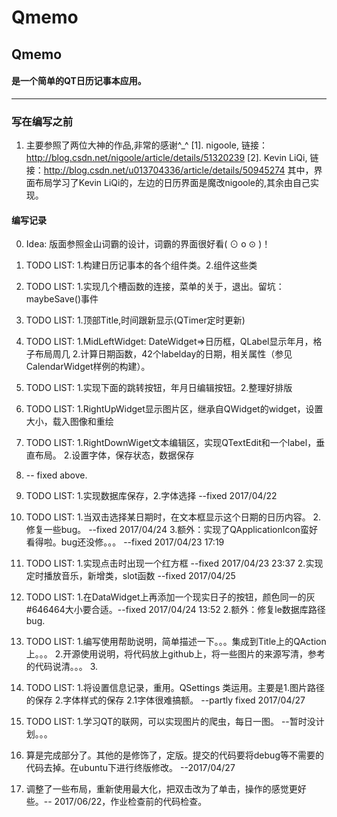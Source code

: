 # Qmemo

## Qmemo
#### 是一个简单的QT日历记事本应用。
***

### 写在编写之前
 1. 主要参照了两位大神的作品,非常的感谢^_^
   [1]. nigoole, 链接：http://blog.csdn.net/nigoole/article/details/51320239
   [2]. Kevin LiQi, 链接：http://blog.csdn.net/u013704336/article/details/50945274
   其中，界面布局学习了Kevin LiQi的，左边的日历界面是魔改nigoole的,其余由自己实现。

#### 编写记录

 0. Idea: 版面参照金山词霸的设计，词霸的界面很好看( ⊙ o ⊙ )！
 1. TODO LIST: 1.构建日历记事本的各个组件类。2.组件这些类
 2. TODO LIST: 1.实现几个槽函数的连接，菜单的关于，退出。留坑：maybeSave()事件
 3. TODO LIST: 1.顶部Title,时间跟新显示(QTimer定时更新)
 4. TODO LIST: 1.MidLeftWidget: DateWidget=>日历框，QLabel显示年月，格子布局周几
      2.计算日期函数，42个labelday的日期，相关属性（参见CalendarWidget样例的构建）。
 5. TODO LIST: 1.实现下面的跳转按钮，年月日编辑按钮。2.整理好排版
 6. TODO LIST: 1.RightUpWidget显示图片区，继承自QWidget的widget，设置大小，载入图像和重绘
 7. TODO LIST: 1.RightDownWiget文本编辑区，实现QTextEdit和一个label，垂直布局。
     2.设置字体，保存状态，数据保存
 
 8. -- fixed above.
 9. TODO LIST: 1.实现数据库保存，2.字体选择		--fixed 2017/04/22
 10. TODO LIST: 1.当双击选择某日期时，在文本框显示这个日期的日历内容。         2.修复一些bug。	--fixed 2017/04/24
		3.额外：实现了QApplicationIcon蛮好看得啦。bug还没修。。。 --fixed 2017/04/23 17:19
 11. TODO LIST: 1.实现点击时出现一个红方框		   --fixed 2017/04/23 23:37
      2.实现定时播放音乐，新增类，slot函数	--fixed 2017/04/25
 12. TODO LIST: 1.在DataWidget上再添加一个现实日子的按钮，颜色同一的灰#646464大小要合适。--fixed 2017/04/24 13:52
      2.额外：修复le数据库路径bug.
 13. TODO LIST: 1.编写使用帮助说明，简单描述一下。。。集成到Title上的QAction上。。。
        2.开源使用说明，将代码放上github上，将一些图片的来源写清，参考的代码说清。。。
	    3.
 14. TODO LIST: 1.将设置信息记录，重用。QSettings 类运用。主要是1.图片路径的保存
        2.字体样式的保存
        2.1字体很难搞额。 				--partly fixed 2017/04/27
 15. TODO LIST: 1.学习QT的联网，可以实现图片的爬虫，每日一图。	--暂时没计划。。。
 16. 算是完成部分了。其他的是修饰了，定版。提交的代码要将debug等不需要的代码去掉。在ubuntu下进行终版修改。  --2017/04/27
 17. 调整了一些布局，重新使用最大化，把双击改为了单击，操作的感觉更好些。-- 2017/06/22，作业检查前的代码检查。
	 

    
